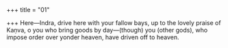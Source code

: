 +++
title = "01"

+++
Here—Indra, drive here with your fallow bays, up to the lovely praise  of Kaṇva,
o you who bring goods by day—(though) you (other gods), who impose  order over yonder heaven, have driven off to heaven.